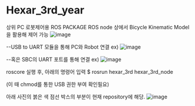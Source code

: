 # Hexar_3rd_year

상위 PC 로봇제어용 ROS PACKAGE
ROS node 상에서 Bicycle Kinematic Model을 활용해 제어 가능
![image](https://github.com/leeyj-hy/Hexar_3rd_year/assets/82855221/1e2a70cc-35cc-479e-9970-a44291293941)

--USB to UART 모듈을 통해 PC와 Robot 연결
ex)
![image](https://github.com/leeyj-hy/Hexar_3rd_year/assets/82855221/f3450f29-5f2b-4970-acb1-995dc2de8cc2)

--혹은 SBC의 UART 포트를 통해 연결
ex)
![image](https://github.com/leeyj-hy/Hexar_3rd_year/assets/82855221/0cf28203-413a-43f9-a959-fed1b4bbbcc3)

roscore 실행 후, 아래의 명령어 입력
$ rosrun hexar_3rd hexar_3rd_node

(이 때 chmod를 통한 USB 권한 부여 확인필요)



아래 사진의 붉은 색 점선 박스의 부분이 현재 repository에 해당.
![image](https://github.com/leeyj-hy/Hexar_3rd_year/assets/82855221/aad11d8f-0c50-414f-93b2-a0eeb424f96a)
